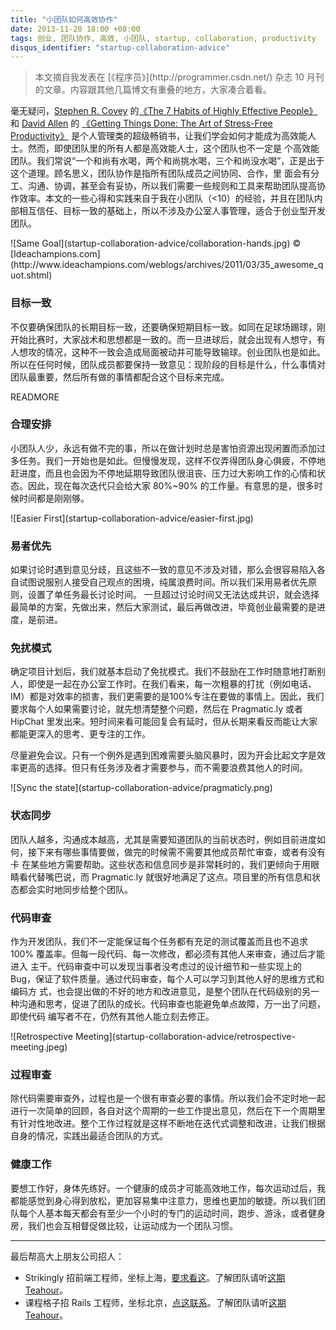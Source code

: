 ```yaml
---
title: "小团队如何高效协作"
date: 2013-11-20 18:00 +08:00
tags: 创业, 团队协作, 高效, 小团队, startup, collaboration, productivity
disqus_identifier: "startup-collaboration-advice"
---
```


<aside class="aside-block">
  <blockquote>
    <p>本文摘自我发表在 [《程序员》](http://programmer.csdn.net/) 杂志 10 月刊的文章。内容跟其他几篇博文有重叠的地方，大家凑合着看。</p>
  </blockquote>
</aside>

毫无疑问，[Stephen R. Covey](https://www.stephencovey.com/‎) 的[《The 7 Habits of Highly Effective People》](https://www.stephencovey.com/7habits/7habits.php)和 [David Allen](www.davidco.com/) 的 [《Getting Things Done: The Art of Stress-Free Productivity》](https://secure.davidco.com/store/catalog/GETTING-THINGS-DONE-PAPERBACK-p-16175.php) 是个人管理类的超级畅销书，让我们学会如何才能成为高效能人士。然而，即使团队里的所有人都是高效能人士，这个团队也不一定是 个高效能团队。我们常说“一个和尚有水喝，两个和尚挑水喝，三个和尚没水喝”，正是出于这个道理。顾名思义，团队协作是指所有团队成员之间协同、合作，里 面会有分工、沟通、协调，甚至会有妥协，所以我们需要一些规则和工具来帮助团队提高协作效率。本文的一些心得和实践来自于我在小团队（<10）的经验，并且在团队内部相互信任、目标一致的基础上，所以不涉及办公室人事管理，适合于创业型开发团队。

<aside class="aside">
  ![Same Goal](startup-collaboration-advice/collaboration-hands.jpg)
  &copy; [Ideachampions.com](http://www.ideachampions.com/weblogs/archives/2011/03/35_awesome_quot.shtml)
</aside>

### 目标一致

不仅要确保团队的长期目标一致，还要确保短期目标一致。如同在足球场踢球，刚开始比赛时，大家战术和思想都是一致的。而一旦进球后，就会出现有人想守，有人想攻的情况，这种不一致会造成局面被动并可能导致输球。创业团队也是如此。所以在任何时候，团队成员都要保持一致意见：现阶段的目标是什么，什么事情对团队最重要，然后所有做的事情都配合这个目标来完成。

READMORE

### 合理安排

小团队人少，永远有做不完的事，所以在做计划时总是害怕资源出现闲置而添加过多任务。我们一开始也是如此。但慢慢发现，这样不仅弄得团队身心俱疲，不停地赶进度，而且也会因为不停地延期导致团队很沮丧、压力过大影响工作的心情和状态。因此，现在每次迭代只会给大家 80%~90% 的工作量。有意思的是，很多时 候时间都是刚刚够。

<aside class="aside">
  ![Easier First](startup-collaboration-advice/easier-first.jpg)
</aside>

### 易者优先

如果讨论时遇到意见分歧，且这些不一致的意见不涉及对错，那么会很容易陷入各自试图说服别人接受自己观点的困境，纯属浪费时间。所以我们采用易者优先原则，设置了单任务最长讨论时间。 一旦超过讨论时间又无法达成共识，就会选择最简单的方案，先做出来，然后大家测试，最后再做改进，毕竟创业最需要的是进度，是前进。

### 免扰模式

确定项目计划后，我们就基本启动了免扰模式。我们不鼓励在工作时随意地打断别人，即使是一起在办公室工作时。在我们看来，每一次粗暴的打扰（例如电话、 IM）都是对效率的损害，我们更需要的是100%专注在要做的事情上。因此，我们要求每个人如果需要讨论，就先想清楚整个问题，然后在 Pragmatic.ly 或者 HipChat 里发出来。短时间来看可能回复会有延时，但从长期来看反而能让大家都能更深入的思考、更专注的工作。

尽量避免会议。只有一个例外是遇到困难需要头脑风暴时，因为开会比起文字是效率更高的选择。但只有任务涉及者才需要参与，而不需要浪费其他人的时间。

<aside class="aside">
  ![Sync the state](startup-collaboration-advice/pragmaticly.png)
</aside>

### 状态同步

团队人越多，沟通成本越高，尤其是需要知道团队的当前状态时，例如目前进度如何，接下来有哪些事情要做，做完的时候需不需要其他成员帮忙审查，或者有没有卡 在某些地方需要帮助。这些状态和信息同步是非常耗时的，我们更倾向于用眼睛看代替嘴巴说，而 Pragmatic.ly 就很好地满足了这点。项目里的所有信息和状态都会实时地同步给整个团队。

### 代码审查

作为开发团队，我们不一定能保证每个任务都有充足的测试覆盖而且也不追求 100% 覆盖率。但每一段代码、每一次修改，都必须有其他人来审查，通过后才能进入 主干。代码审查中可以发现当事者没考虑过的设计细节和一些实现上的 Bug，保证了软件质量。通过代码审查，每个人可以学习到其他人好的思维方式和编码方 式，也会提出做的不好的地方和改进意见，是整个团队在代码级别的另一种沟通和思考，促进了团队的成长。代码审查也能避免单点故障，万一出了问题，即使代码 编写者不在，仍然有其他人能立刻去修正。

<aside class="aside">
  ![Retrospective Meeting](startup-collaboration-advice/retrospective-meeting.jpeg)
</aside>

### 过程审查

除代码需要审查外，过程也是一个很有审查必要的事情。所以我们会不定时地一起进行一次简单的回顾，各自对这个周期的一些工作提出意见，然后在下一个周期里有针对性地改进。整个工作过程就是这样不断地在迭代式调整和改进，让我们根据自身的情况，实践出最适合团队的方式。

### 健康工作

要想工作好，身体先练好。一个健康的成员才可能高效地工作，每次运动过后，我都能感觉到身心得到放松，更加容易集中注意力，思维也更加的敏捷。所以我们团队每个人基本每天都会有至少一个小时的专门的运动时间，跑步、游泳，或者健身房，我们也会互相督促做比较，让运动成为一个团队习惯。

----
<span class="footnotes">
最后帮高大上朋友公司招人：

* Strikingly 招前端工程师，坐标上海，[要求看这](http://www.strikingly.com/apply?utm_source=yedingding)。了解团队请听[这期 Teahour](http://teahour.fm/2013/08/21/strikingly-yc-and-startup.html)。
* 课程格子招 Rails 工程师，坐标北京，[点这联系](mailto:joinus@creatingev.com)。了解团队请听[这期 Teahour](http://teahour.fm/2013/10/14/interview-with-tstyle11-about-kechenggezi.html)。
</span>
